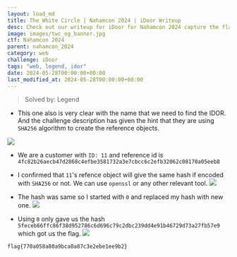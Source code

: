 ```yaml
---
layout: load_md
title: The White Circle | Nahamcon 2024 | iDoor Writeup
desc: Check out our writeup for iDoor for Nahamcon 2024 capture the flag competition.
image: images/twc_og_banner.jpg
ctf: Nahamcon 2024
parent: nahamcon_2024
category: web
challenge: iDoor
tags: "web, legend, idor"
date: 2024-05-28T00:00:00+00:00
last_modified_at: 2024-05-28T00:00:00+00:00
---
```




> Solved by: Legend


- This one also is very clear with the name that we need to find the IDOR. And the challenge description has given the hint that they are using `SHA256` algorithm to create the reference objects.


![](https://i.imgur.com/mLRT5Fy.png)

- We are a customer with `ID: 11` and reference id is `4fc82b26aecb47d2868c4efbe3581732a3e7cbcc6c2efb32062c08170a05eeb8`


- I confirmed that `11`'s refence object will give the same hash if encoded with `SHA256` or not. We can use `openssl` or any other relevant tool.
![](https://i.imgur.com/BABNf8E.png)

- The hash was same so I started with `0` and replaced my hash with new one.
![](https://i.imgur.com/CDT4BWw.png)

- Using `0` only gave us the hash `5feceb66ffc86f38d952786c6d696c79c2dbc239dd4e91b46729d73a27fb57e9` which got us the flag.
![](https://i.imgur.com/ykIL1iO.png)

```
flag{770a058a80a9bca0a87c3e2ebe1ee9b2}
```

